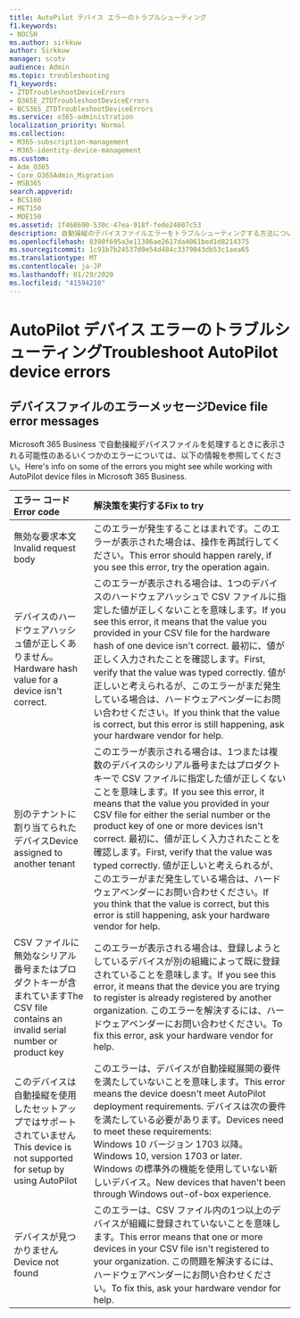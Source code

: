 ```yaml
---
title: AutoPilot デバイス エラーのトラブルシューティング
f1.keywords:
- NOCSH
ms.author: sirkkuw
author: Sirkkuw
manager: scotv
audience: Admin
ms.topic: troubleshooting
f1_keywords:
- ZTDTroubleshootDeviceErrors
- O365E_ZTDTroubleshootDeviceErrors
- BCS365_ZTDTroubleshootDeviceErrors
ms.service: o365-administration
localization_priority: Normal
ms.collection:
- M365-subscription-management
- M365-identity-device-management
ms.custom:
- Adm_O365
- Core_O365Admin_Migration
- MSB365
search.appverid:
- BCS160
- MET150
- MOE150
ms.assetid: 1f468690-530c-47ea-918f-fede24607c53
description: 自動操縦のデバイスファイルエラーをトラブルシューティングする方法について説明します。
ms.openlocfilehash: 8390f695a3e11386ae2617da4061bed1d8214375
ms.sourcegitcommit: 1c91b7b24537d0e54d484c3379043db53c1aea65
ms.translationtype: MT
ms.contentlocale: ja-JP
ms.lasthandoff: 01/29/2020
ms.locfileid: "41594210"
---
```

# <a name="troubleshoot-autopilot-device-errors"></a><span data-ttu-id="d7361-103">AutoPilot デバイス エラーのトラブルシューティング</span><span class="sxs-lookup"><span data-stu-id="d7361-103">Troubleshoot AutoPilot device errors</span></span>

## <a name="device-file-error-messages"></a><span data-ttu-id="d7361-104">デバイスファイルのエラーメッセージ</span><span class="sxs-lookup"><span data-stu-id="d7361-104">Device file error messages</span></span>

<span data-ttu-id="d7361-105">Microsoft 365 Business で自動操縦デバイスファイルを処理するときに表示される可能性のあるいくつかのエラーについては、以下の情報を参照してください。</span><span class="sxs-lookup"><span data-stu-id="d7361-105">Here's info on some of the errors you might see while working with AutoPilot device files in Microsoft 365 Business.</span></span> 
  
|<span data-ttu-id="d7361-106">**エラー コード**</span><span class="sxs-lookup"><span data-stu-id="d7361-106">**Error code**</span></span>|<span data-ttu-id="d7361-107">**解決策を実行する**</span><span class="sxs-lookup"><span data-stu-id="d7361-107">**Fix to try**</span></span>|
|:-----|:-----|
|<span data-ttu-id="d7361-108">無効な要求本文</span><span class="sxs-lookup"><span data-stu-id="d7361-108">Invalid request body</span></span>  <br/> |<span data-ttu-id="d7361-109">このエラーが発生することはまれです。このエラーが表示された場合は、操作を再試行してください。</span><span class="sxs-lookup"><span data-stu-id="d7361-109">This error should happen rarely, if you see this error, try the operation again.</span></span>  <br/> |
|<span data-ttu-id="d7361-110">デバイスのハードウェアハッシュ値が正しくありません。</span><span class="sxs-lookup"><span data-stu-id="d7361-110">Hardware hash value for a device isn't correct.</span></span>  <br/> |<span data-ttu-id="d7361-111">このエラーが表示される場合は、1つのデバイスのハードウェアハッシュで CSV ファイルに指定した値が正しくないことを意味します。</span><span class="sxs-lookup"><span data-stu-id="d7361-111">If you see this error, it means that the value you provided in your CSV file for the hardware hash of one device isn't correct.</span></span> <span data-ttu-id="d7361-112">最初に、値が正しく入力されたことを確認します。</span><span class="sxs-lookup"><span data-stu-id="d7361-112">First, verify that the value was typed correctly.</span></span> <span data-ttu-id="d7361-113">値が正しいと考えられるが、このエラーがまだ発生している場合は、ハードウェアベンダーにお問い合わせください。</span><span class="sxs-lookup"><span data-stu-id="d7361-113">If you think that the value is correct, but this error is still happening, ask your hardware vendor for help.</span></span>  <br/> |
|<span data-ttu-id="d7361-114">別のテナントに割り当てられたデバイス</span><span class="sxs-lookup"><span data-stu-id="d7361-114">Device assigned to another tenant</span></span>  <br/> |<span data-ttu-id="d7361-115">このエラーが表示される場合は、1つまたは複数のデバイスのシリアル番号またはプロダクトキーで CSV ファイルに指定した値が正しくないことを意味します。</span><span class="sxs-lookup"><span data-stu-id="d7361-115">If you see this error, it means that the value you provided in your CSV file for either the serial number or the product key of one or more devices isn't correct.</span></span> <span data-ttu-id="d7361-116">最初に、値が正しく入力されたことを確認します。</span><span class="sxs-lookup"><span data-stu-id="d7361-116">First, verify that the value was typed correctly.</span></span> <span data-ttu-id="d7361-117">値が正しいと考えられるが、このエラーがまだ発生している場合は、ハードウェアベンダーにお問い合わせください。</span><span class="sxs-lookup"><span data-stu-id="d7361-117">If you think that the value is correct, but this error is still happening, ask your hardware vendor for help.</span></span>  <br/> |
|<span data-ttu-id="d7361-118">CSV ファイルに無効なシリアル番号またはプロダクトキーが含まれています</span><span class="sxs-lookup"><span data-stu-id="d7361-118">The CSV file contains an invalid serial number or product key</span></span>  <br/> |<span data-ttu-id="d7361-119">このエラーが表示される場合は、登録しようとしているデバイスが別の組織によって既に登録されていることを意味します。</span><span class="sxs-lookup"><span data-stu-id="d7361-119">If you see this error, it means that the device you are trying to register is already registered by another organization.</span></span> <span data-ttu-id="d7361-120">このエラーを解決するには、ハードウェアベンダーにお問い合わせください。</span><span class="sxs-lookup"><span data-stu-id="d7361-120">To fix this error, ask your hardware vendor for help.</span></span>  <br/> |
|<span data-ttu-id="d7361-121">このデバイスは自動操縦を使用したセットアップではサポートされていません</span><span class="sxs-lookup"><span data-stu-id="d7361-121">This device is not supported for setup by using AutoPilot</span></span>  <br/> | <span data-ttu-id="d7361-122">このエラーは、デバイスが自動操縦展開の要件を満たしていないことを意味します。</span><span class="sxs-lookup"><span data-stu-id="d7361-122">This error means the device doesn't meet AutoPilot deployment requirements.</span></span> <span data-ttu-id="d7361-123">デバイスは次の要件を満たしている必要があります。</span><span class="sxs-lookup"><span data-stu-id="d7361-123">Devices need to meet these requirements:</span></span>  <br/>  <span data-ttu-id="d7361-124">Windows 10 バージョン 1703 以降。</span><span class="sxs-lookup"><span data-stu-id="d7361-124">Windows 10, version 1703 or later.</span></span>  <br/>  <span data-ttu-id="d7361-125">Windows の標準外の機能を使用していない新しいデバイス。</span><span class="sxs-lookup"><span data-stu-id="d7361-125">New devices that haven't been through Windows out-of-box experience.</span></span>  <br/> |
|<span data-ttu-id="d7361-126">デバイスが見つかりません</span><span class="sxs-lookup"><span data-stu-id="d7361-126">Device not found</span></span>  <br/> |<span data-ttu-id="d7361-127">このエラーは、CSV ファイル内の1つ以上のデバイスが組織に登録されていないことを意味します。</span><span class="sxs-lookup"><span data-stu-id="d7361-127">This error means that one or more devices in your CSV file isn't registered to your organization.</span></span> <span data-ttu-id="d7361-128">この問題を解決するには、ハードウェアベンダーにお問い合わせください。</span><span class="sxs-lookup"><span data-stu-id="d7361-128">To fix this, ask your hardware vendor for help.</span></span>  <br/> |
